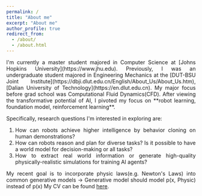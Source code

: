 ```yaml
---
permalink: /
title: "About me"
excerpt: "About me"
author_profile: true
redirect_from: 
  - /about/
  - /about.html
---
```


<div style="text-align: justify;" markdown="1">
I'm currently a master student majored in Computer Science at [Johns Hopkins University](https://www.jhu.edu). Previously, I was an undergraduate student majored in Engineering Mechanics at the [DUT-BSU Joint Institute](https://dbji.dlut.edu.cn/English/About_Us/About_Us.htm), [Dalian University of Technology](https://en.dlut.edu.cn). My major focus before grad school was Computational Fluid Dynamics(CFD). After viewing the transformative potential of AI, I pivoted my focus on **robot learning, foundation model, reinforcement learning**. 

Specifically, research questions I'm interested in exploring are:
1. How can robots achieve higher intelligence by behavior cloning on human demonstrations?
2. How can robots reason and plan for diverse tasks? Is it possible to have a world model for decision-making or all tasks?
3. How to extract real world information or generate high-quality physically-realistic simulations for training AI agents?

My recent goal is to incorporate physic laws(e.g. Newton's Laws) into common generative models -> Generative model should model p(x, Physic) instead of p(x)
My CV can be found [here](https://docs.google.com/document/d/12wY0YAcxGgKbdN6DnOwJw0C-Pk07-y4X7-CvRjzumdQ/edit?usp=sharing).
</div>
